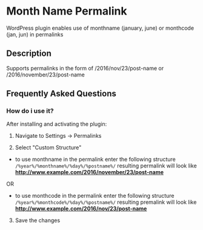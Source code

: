 # Month Name Permalink
WordPress plugin enables use of monthname (january, june) or monthcode (jan, jun) in permalinks

## Description 
Supports permalinks in the form of /2016/nov/23/post-name or /2016/november/23/post-name


## Frequently Asked Questions

### How do i use it? 

After installing and activating the plugin: 

1. Navigate to Settings -> Permalinks 

2. Select "Custom Structure" 

  - to use monthname in the permalink enter the following structure
  `/%year%/%monthname%/%day%/%postname%/`
  resulting permalink will look like **http://www.example.com/2016/november/23/post-name**

  OR 

  - to use monthcode in the permalink enter the following structure
  `/%year%/%monthcode%/%day%/%postname%/`
  resulting premalink will look like **http://www.example.com/2016/nov/23/post-name**


3. Save the changes
